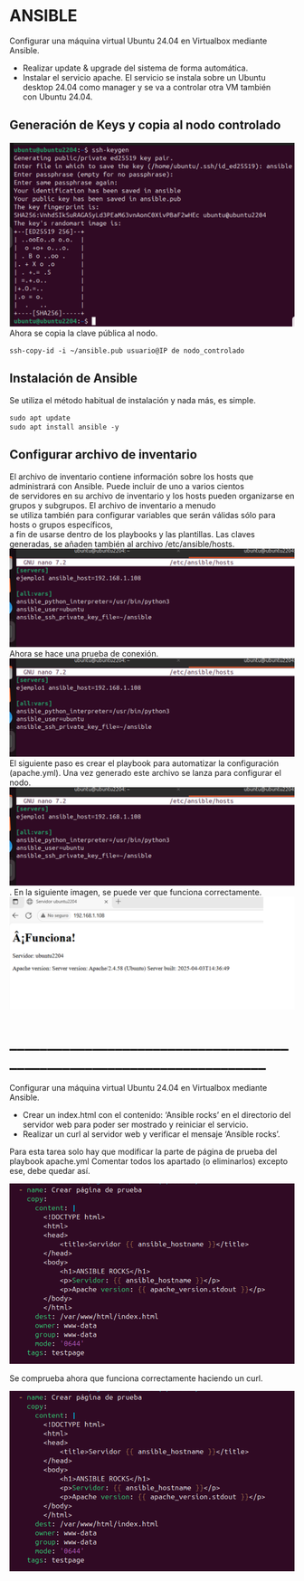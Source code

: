 # ANSIBLE
Configurar una máquina virtual Ubuntu 24.04 en Virtualbox mediante Ansible.
- Realizar update & upgrade del sistema de forma automática.
- Instalar el servicio apache.
El servicio se instala sobre un Ubuntu desktop 24.04 como manager y se va a controlar otra VM también \
con Ubuntu 24.04.
## Generación de Keys y copia al nodo controlado
![crea keys](https://github.com/PPS11148274/terraform/blob/main/ansible/asset/crea_keys.png)
Ahora se copia la clave pública al nodo.
```
ssh-copy-id -i ~/ansible.pub usuario@IP de nodo_controlado
```
## Instalación de Ansible
Se utiliza el método habitual de instalación y nada más, es simple.
```
sudo apt update
sudo apt install ansible -y
```
## Configurar archivo de inventario
El archivo de inventario contiene información sobre los hosts que administrará con Ansible. Puede incluir de uno a varios cientos \
de servidores en su archivo de inventario y los hosts pueden organizarse en grupos y subgrupos. El archivo de inventario a menudo  
se utiliza también para configurar variables que serán válidas sólo para hosts o grupos específicos, \
a fin de usarse dentro de los playbooks y las plantillas.
Las claves generadas, se añaden también al archivo /etc/ansible/hosts. \
![crea archivo hosts](https://github.com/PPS11148274/terraform/blob/main/ansible/asset/crea_archivo_hosts.png) \
Ahora se hace una prueba de conexión. \
![prueba de conexion](https://github.com/PPS11148274/terraform/blob/main/ansible/asset/crea_archivo_hosts.png) \
El siguiente paso es crear el playbook para automatizar la configuración (apache.yml).
Una vez generado este archivo se lanza para configurar el nodo.
![lanza playbook](https://github.com/PPS11148274/terraform/blob/main/ansible/asset/crea_archivo_hosts.png).
En la siguiente imagen, se puede ver que funciona correctamente.
![apache funcionando](https://github.com/PPS11148274/terraform/blob/main/ansible/asset/apache_funcionando.png) 
# _______________________________________________________________________
Configurar una máquina virtual Ubuntu 24.04 en Virtualbox mediante Ansible.
- Crear un index.html con el contenido: ‘Ansible rocks’ en el directorio del servidor web para
poder ser mostrado y reiniciar el servicio.
- Realizar un curl al servidor web y verificar el mensaje ‘Ansible rocks’.

Para esta tarea solo hay que modificar la parte de página de prueba del playbook apache.yml
Comentar todos los apartado (o eliminarlos) excepto ese, debe quedar así.

![ansible_rocks](https://github.com/PPS11148274/terraform/blob/main/ansible/asset/ansible_rocks.png)

Se comprueba ahora que funciona correctamente haciendo un curl.

![curl comprobacion](https://github.com/PPS11148274/terraform/blob/main/ansible/asset/ansible_rocks.png)



